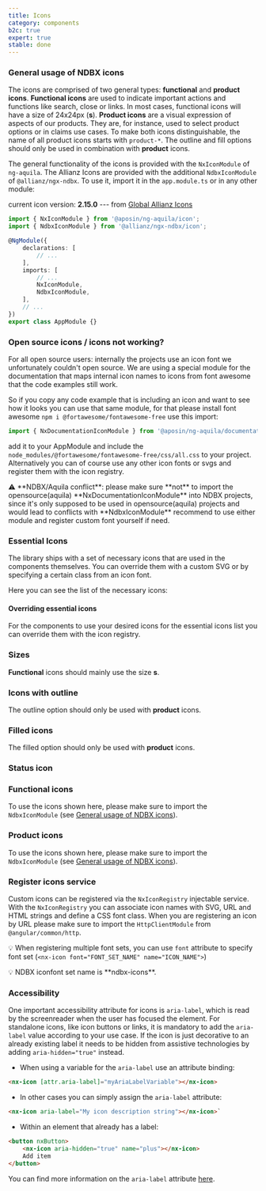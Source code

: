 ```yaml
---
title: Icons
category: components
b2c: true
expert: true
stable: done
---
```


<div class="docs-private">

### General usage of NDBX icons

The icons are comprised of two general types: **functional** and **product icons**. **Functional icons** are used to indicate important actions and functions like search, close or links. In most cases, functional icons will have a size of 24x24px (**s**). **Product icons** are a visual expression of aspects of our products. They are, for instance, used to select product options or in claims use cases. To make both icons distinguishable, the name of all product icons starts with `product-*`. The outline and fill options should only be used in combination with **product** icons.

The general functionality of the icons is provided with the `NxIconModule` of `ng-aquila`. The Allianz Icons are provided with the additional `NdbxIconModule` of `@allianz/ngx-ndbx`. To use it, import it in the `app.module.ts` or in any other module:

current icon version: **2.15.0** --- from [Global Allianz Icons](https://github.developer.allianz.io/oneMarketing/allianz-icons)

```ts
import { NxIconModule } from '@aposin/ng-aquila/icon';
import { NdbxIconModule } from '@allianz/ngx-ndbx/icon';

@NgModule({
    declarations: [
        // ...
    ],
    imports: [
        // ...
        NxIconModule,
        NdbxIconModule,
    ],
    // ...
})
export class AppModule {}
```

</div>

<div class="docs-public">

### Open source icons / icons not working?

For all open source users: internally the projects use an icon font we unfortunately couldn't open source. We are using a special module for the documentation that maps internal icon names to icons from font awesome that the code examples still work.

So if you copy any code example that is including an icon and want to see how it looks you can use that same module, for that please install font awesome `npm i @fortawesome/fontawesome-free` use this import:

```ts
import { NxDocumentationIconModule } from '@aposin/ng-aquila/documentation-icons';
```

add it to your AppModule and include the `node_modules/@fortawesome/fontawesome-free/css/all.css` to your project. Alternatively you can of course use any other icon fonts or svgs and register them with the icon registry.

</div>

<div class="docs-private">
⚠️ **NDBX/Aquila conflict**: please make sure **not** to import the opensource(aquila) **NxDocumentationIconModule** into NDBX projects, since it's only supposed to be used in opensource(aquila) projects and would lead to conflicts with **NdbxIconModule**
recommend to use either module and register custom font yourself if need.
</div>

### Essential Icons

The library ships with a set of necessary icons that are used in the components themselves. You can override them with a custom SVG or by specifying a certain class from an icon font.

Here you can see the list of the necessary icons:

<!-- example(icon-essential-icons) -->

#### Overriding essential icons

For the components to use your desired icons for the essential icons list you can override them with the icon registry.

<!-- example(icon-essential-override) -->

### Sizes

**Functional** icons should mainly use the size **s**.

<!-- example(icon-sizes) -->

### Icons with outline

<div class="docs-private">

The outline option should only be used with **product** icons.

</div>
<!-- example(icon-outline) -->

### Filled icons

<div class="docs-private">

The filled option should only be used with **product** icons.

</div>
<!-- example(icon-filled) -->

### Status icon
<!-- example(status-icon) -->

<div class="docs-private">

### Functional icons

To use the icons shown here, please make sure to import the `NdbxIconModule` (see [General usage of NDBX icons](./documentation/icon/overview#general-usage-of-ndbx-icons)).

<!-- example(icon-list-functional, { "privateExample": true, "hideStackblitzButton": true }) -->
</div>

<div class="docs-private">

### Product icons

To use the icons shown here, please make sure to import the `NdbxIconModule` (see [General usage of NDBX icons](./documentation/icon/overview#general-usage-of-ndbx-icons)).

<!-- example(icon-list-product, { "privateExample": true, "hideStackblitzButton": true }) -->
</div>

### Register icons service

Custom icons can be registered via the `NxIconRegistry` injectable service. With the `NxIconRegistry` you can associate icon names with SVG, URL and HTML strings and define a CSS font class. When you are registering an icon by URL please make sure to import the `HttpClientModule` from `@angular/common/http`.

💡 When registering multiple font sets,
you can use `font` attribute to specify font set (`<nx-icon font="FONT_SET_NAME" name="ICON_NAME">`)

<div class="docs-private">
💡 NDBX iconfont set name is **ndbx-icons**.
</div>

<!-- example(icon-registry) -->

### Accessibility

One important accessibility attribute for icons is `aria-label`, which is read by the screenreader when the user has focused the element. For standalone icons, like icon buttons or links, it is mandatory to add the `aria-label` value according to your use case. If the icon is just decorative to an already existing label it needs to be hidden from assistive technologies by adding `aria-hidden="true"` instead.

-   When using a variable for the `aria-label` use an attribute binding:

```html
<nx-icon [attr.aria-label]="myAriaLabelVariable"></nx-icon>
```

-   In other cases you can simply assign the `aria-label` attribute:

```html
<nx-icon aria-label="My icon description string"></nx-icon>`
```

-   Within an element that already has a label:

```html
<button nxButton>
    <nx-icon aria-hidden="true" name="plus"></nx-icon>
    Add item
</button>
```

You can find more information on the `aria-label` attribute [here](https://www.w3.org/TR/wai-aria/#aria-label).
